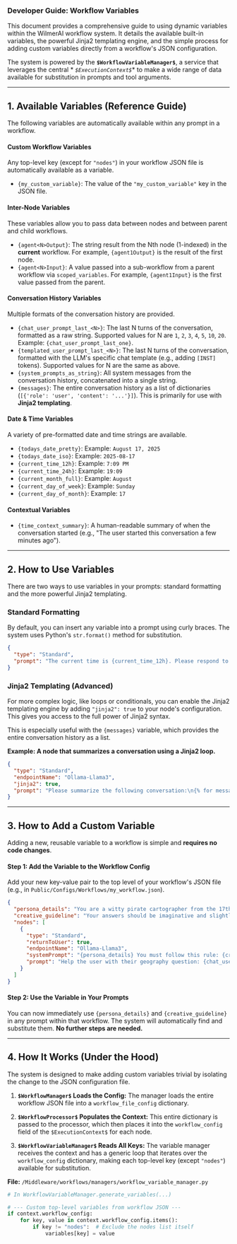 ### **Developer Guide: Workflow Variables**

This document provides a comprehensive guide to using dynamic variables within the WilmerAI workflow system. It details
the available built-in variables, the powerful Jinja2 templating engine, and the simple process for adding custom
variables directly from a workflow's JSON configuration.

The system is powered by the **`$WorkflowVariableManager$`**, a service that leverages the central *
*`$ExecutionContext$`** to make a wide range of data available for substitution in prompts and tool arguments.

-----

## 1\. Available Variables (Reference Guide)

The following variables are automatically available within any prompt in a workflow.

#### **Custom Workflow Variables**

Any top-level key (except for `"nodes"`) in your workflow JSON file is automatically available as a variable.

- `{my_custom_variable}`: The value of the `"my_custom_variable"` key in the JSON file.

#### **Inter-Node Variables**

These variables allow you to pass data between nodes and between parent and child workflows.

- `{agent<N>Output}`: The string result from the Nth node (1-indexed) in the **current** workflow. For example,
  `{agent1Output}` is the result of the first node.
- `{agent<N>Input}`: A value passed into a sub-workflow from a parent workflow via `scoped_variables`. For example,
  `{agent1Input}` is the first value passed from the parent.

#### **Conversation History Variables**

Multiple formats of the conversation history are provided.

- `{chat_user_prompt_last_<N>}`: The last N turns of the conversation, formatted as a raw string. Supported values for N
  are `1`, `2`, `3`, `4`, `5`, `10`, `20`. Example: `{chat_user_prompt_last_one}`.
- `{templated_user_prompt_last_<N>}`: The last N turns of the conversation, formatted with the LLM's specific chat
  template (e.g., adding `[INST]` tokens). Supported values for N are the same as above.
- `{system_prompts_as_string}`: All system messages from the conversation history, concatenated into a single string.
- `{messages}`: The entire conversation history as a list of dictionaries (`[{'role': 'user', 'content': '...'}]`). This
  is primarily for use with **Jinja2 templating**.

#### **Date & Time Variables**

A variety of pre-formatted date and time strings are available.

- `{todays_date_pretty}`: Example: `August 17, 2025`
- `{todays_date_iso}`: Example: `2025-08-17`
- `{current_time_12h}`: Example: `7:09 PM`
- `{current_time_24h}`: Example: `19:09`
- `{current_month_full}`: Example: `August`
- `{current_day_of_week}`: Example: `Sunday`
- `{current_day_of_month}`: Example: `17`

#### **Contextual Variables**

- `{time_context_summary}`: A human-readable summary of when the conversation started (e.g., "The user started this
  conversation a few minutes ago").

-----

## 2\. How to Use Variables

There are two ways to use variables in your prompts: standard formatting and the more powerful Jinja2 templating.

### Standard Formatting

By default, you can insert any variable into a prompt using curly braces. The system uses Python's `str.format()` method
for substitution.

```json
{
  "type": "Standard",
  "prompt": "The current time is {current_time_12h}. Please respond to this message: {chat_user_prompt_last_one}"
}
```

### Jinja2 Templating (Advanced)

For more complex logic, like loops or conditionals, you can enable the Jinja2 templating engine by adding
`"jinja2": true` to your node's configuration. This gives you access to the full power of Jinja2 syntax.

This is especially useful with the `{messages}` variable, which provides the entire conversation history as a list.

**Example: A node that summarizes a conversation using a Jinja2 loop.**

```json
{
  "type": "Standard",
  "endpointName": "Ollama-Llama3",
  "jinja2": true,
  "prompt": "Please summarize the following conversation:\n{% for message in messages %}\n{{ message.role }}: {{ message.content }}\n{% endfor %}"
}
```

-----

## 3\. How to Add a Custom Variable

Adding a new, reusable variable to a workflow is simple and **requires no code changes**.

#### **Step 1: Add the Variable to the Workflow Config**

Add your new key-value pair to the top level of your workflow's JSON file (e.g., in
`Public/Configs/Workflows/my_workflow.json`).

```json
{
  "persona_details": "You are a witty pirate cartographer from the 17th century.",
  "creative_guideline": "Your answers should be imaginative and slightly dramatic.",
  "nodes": [
    {
      "type": "Standard",
      "returnToUser": true,
      "endpointName": "Ollama-Llama3",
      "systemPrompt": "{persona_details} You must follow this rule: {creative_guideline}",
      "prompt": "Help the user with their geography question: {chat_user_prompt_last_one}"
    }
  ]
}
```

#### **Step 2: Use the Variable in Your Prompts**

You can now immediately use `{persona_details}` and `{creative_guideline}` in any prompt within that workflow. The
system will automatically find and substitute them. **No further steps are needed.**

-----

## 4\. How It Works (Under the Hood)

The system is designed to make adding custom variables trivial by isolating the change to the JSON configuration file.

1. **`$WorkflowManager$` Loads the Config:** The manager loads the entire workflow JSON file into a
   `workflow_file_config` dictionary.

2. **`$WorkflowProcessor$` Populates the Context:** This entire dictionary is passed to the processor, which then places
   it into the `workflow_config` field of the `$ExecutionContext$` for each node.

3. **`$WorkflowVariableManager$` Reads All Keys:** The variable manager receives the context and has a generic loop that
   iterates over the `workflow_config` dictionary, making each top-level key (except `"nodes"`) available for
   substitution.

**File:** `/Middleware/workflows/managers/workflow_variable_manager.py`

```python
# In WorkflowVariableManager.generate_variables(...)

# --- Custom top-level variables from workflow JSON ---
if context.workflow_config:
    for key, value in context.workflow_config.items():
        if key != "nodes":  # Exclude the nodes list itself
            variables[key] = value
```